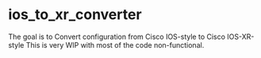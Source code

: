 # ios_to_xr_converter
The goal is to Convert configuration from Cisco IOS-style to Cisco IOS-XR-style
 This is very WIP with most of the code non-functional.
